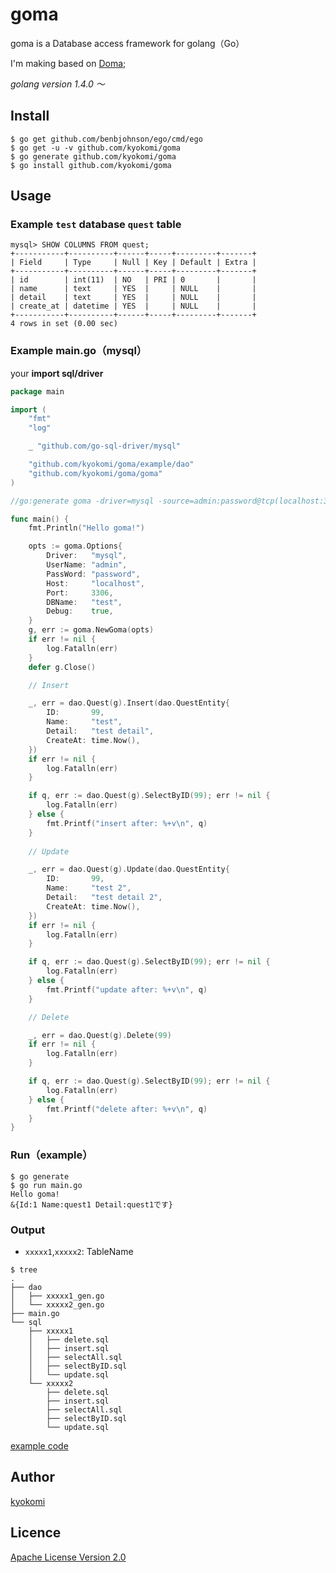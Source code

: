 # goma
goma is a Database access framework for golang（Go）

I'm making based on [Doma](https://github.com/domaframework/doma);

*golang version 1.4.0 〜*

## Install

```
$ go get github.com/benbjohnson/ego/cmd/ego
$ go get -u -v github.com/kyokomi/goma
$ go generate github.com/kyokomi/goma
$ go install github.com/kyokomi/goma
```

## Usage

### Example `test` database `quest` table

```
mysql> SHOW COLUMNS FROM quest;
+-----------+----------+------+-----+---------+-------+
| Field     | Type     | Null | Key | Default | Extra |
+-----------+----------+------+-----+---------+-------+
| id        | int(11)  | NO   | PRI | 0       |       |
| name      | text     | YES  |     | NULL    |       |
| detail    | text     | YES  |     | NULL    |       |
| create_at | datetime | YES  |     | NULL    |       |
+-----------+----------+------+-----+---------+-------+
4 rows in set (0.00 sec)
```

### Example main.go（mysql）

your **import sql/driver**

```go
package main

import (
	"fmt"
	"log"

	_ "github.com/go-sql-driver/mysql"

	"github.com/kyokomi/goma/example/dao"
	"github.com/kyokomi/goma/goma"
)

//go:generate goma -driver=mysql -source=admin:password@tcp(localhost:3306)/test?parseTime=true&loc=Local

func main() {
	fmt.Println("Hello goma!")

	opts := goma.Options{
		Driver:   "mysql",
		UserName: "admin",
		PassWord: "password",
		Host:     "localhost",
		Port:     3306,
		DBName:   "test",
		Debug:    true,
	}
	g, err := goma.NewGoma(opts)
	if err != nil {
		log.Fatalln(err)
	}
	defer g.Close()

	// Insert

	_, err = dao.Quest(g).Insert(dao.QuestEntity{
		ID:       99,
		Name:     "test",
		Detail:   "test detail",
		CreateAt: time.Now(),
	})
	if err != nil {
		log.Fatalln(err)
	}

	if q, err := dao.Quest(g).SelectByID(99); err != nil {
		log.Fatalln(err)
	} else {
		fmt.Printf("insert after: %+v\n", q)
	}
	
	// Update

	_, err = dao.Quest(g).Update(dao.QuestEntity{
		ID:       99,
		Name:     "test 2",
		Detail:   "test detail 2",
		CreateAt: time.Now(),
	})
	if err != nil {
		log.Fatalln(err)
	}

	if q, err := dao.Quest(g).SelectByID(99); err != nil {
		log.Fatalln(err)
	} else {
		fmt.Printf("update after: %+v\n", q)
	}

	// Delete

	_, err = dao.Quest(g).Delete(99)
	if err != nil {
		log.Fatalln(err)
	}

	if q, err := dao.Quest(g).SelectByID(99); err != nil {
		log.Fatalln(err)
	} else {
		fmt.Printf("delete after: %+v\n", q)
	}
}

```

### Run（example）

```
$ go generate
$ go run main.go
Hello goma!
&{Id:1 Name:quest1 Detail:quest1です}
```

### Output

- `xxxxx1`,`xxxxx2`: TableName
 
```
$ tree
.
├── dao
│   ├── xxxxx1_gen.go
│   └── xxxxx2_gen.go
├── main.go
└── sql
    ├── xxxxx1
    │   ├── delete.sql
    │   ├── insert.sql
    │   ├── selectAll.sql
    │   ├── selectByID.sql
    │   └── update.sql
    └── xxxxx2
        ├── delete.sql
        ├── insert.sql
        ├── selectAll.sql
        ├── selectByID.sql
        └── update.sql
```

[example code](https://github.com/kyokomi/goma/blob/master/example)

## Author

[kyokomi](https://github.com/kyokomi)

## Licence

[Apache License Version 2.0](https://github.com/kyokomi/goma/blob/master/LICENSE)
